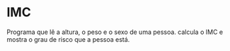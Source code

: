 # IMC

Programa que lê a altura, o peso e o sexo de uma pessoa. calcula o IMC e mostra o grau de risco que a pessoa está.